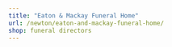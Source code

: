 ```yaml
---
title: "Eaton & Mackay Funeral Home"
url: /newton/eaton-and-mackay-funeral-home/
shop: funeral directors
---
```

